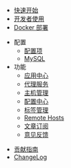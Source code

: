 <!-- docs/_sidebar.md -->

+ [快速开始](zh-cn/start/快速开始)
+ [开发者使用](zh-cn/start/开发者使用)
+ [Docker 部署](zh-cn/start/Docker部署)
* 配置
  + [配置项](zh-cn/configuration/envConfig)
  + [MySQL](zh-cn/configuration/mysql)
* 功能
  + [应用中心](zh-cn/guide/应用中心)
  + [代理服务](zh-cn/guide/代理服务)
  + [主机管理](zh-cn/guide/主机管理)
  + [配置中心](zh-cn/guide/配置中心)
  + [标签管理](zh-cn/guide/标签管理)
  + [Remote Hosts](zh-cn/guide/RemoteHosts)
  + [文章订阅](zh-cn/guide/文章订阅)
  + [意见反馈](zh-cn/guide/意见反馈)
+ [贡献指南](zh-cn/other/贡献者文档)
+ [ChangeLog](zh-cn/other/CHANGELOG)
